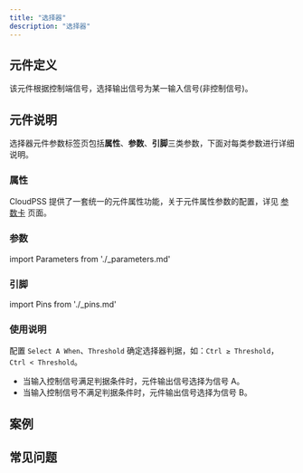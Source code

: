 ```yaml
---
title: "选择器"
description: "选择器"
---
```


## 元件定义
该元件根据控制端信号，选择输出信号为某一输入信号(非控制信号)。

## 元件说明

选择器元件参数标签页包括**属性**、**参数**、**引脚**三类参数，下面对每类参数进行详细说明。

### 属性

CloudPSS 提供了一套统一的元件属性功能，关于元件属性参数的配置，详见 [参数卡](docs/documents/software/10-xstudio/20-simstudio/40-workbench/20-function-zone/30-design-tab/30-param-panel/index.md) 页面。

### 参数

import Parameters from './_parameters.md'

<Parameters/>

### 引脚

import Pins from './_pins.md'

<Pins/>

### 使用说明
配置 `Select A When`、`Threshold` 确定选择器判据，如：`Ctrl ≥ Threshold`，`Ctrl < Threshold`。
- 当输入控制信号满足判据条件时，元件输出信号选择为信号 A。
- 当输入控制信号不满足判据条件时，元件输出信号选择为信号 B。
 
## 案例

## 常见问题

